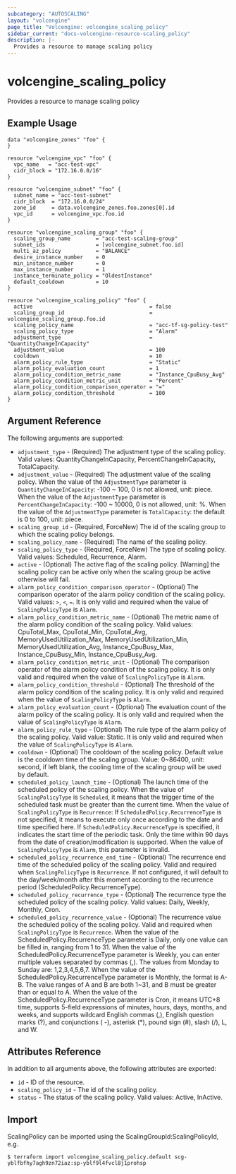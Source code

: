 ```yaml
---
subcategory: "AUTOSCALING"
layout: "volcengine"
page_title: "Volcengine: volcengine_scaling_policy"
sidebar_current: "docs-volcengine-resource-scaling_policy"
description: |-
  Provides a resource to manage scaling policy
---
```

# volcengine_scaling_policy
Provides a resource to manage scaling policy
## Example Usage
```hcl
data "volcengine_zones" "foo" {
}

resource "volcengine_vpc" "foo" {
  vpc_name   = "acc-test-vpc"
  cidr_block = "172.16.0.0/16"
}

resource "volcengine_subnet" "foo" {
  subnet_name = "acc-test-subnet"
  cidr_block  = "172.16.0.0/24"
  zone_id     = data.volcengine_zones.foo.zones[0].id
  vpc_id      = volcengine_vpc.foo.id
}

resource "volcengine_scaling_group" "foo" {
  scaling_group_name        = "acc-test-scaling-group"
  subnet_ids                = [volcengine_subnet.foo.id]
  multi_az_policy           = "BALANCE"
  desire_instance_number    = 0
  min_instance_number       = 0
  max_instance_number       = 1
  instance_terminate_policy = "OldestInstance"
  default_cooldown          = 10
}

resource "volcengine_scaling_policy" "foo" {
  active                                     = false
  scaling_group_id                           = volcengine_scaling_group.foo.id
  scaling_policy_name                        = "acc-tf-sg-policy-test"
  scaling_policy_type                        = "Alarm"
  adjustment_type                            = "QuantityChangeInCapacity"
  adjustment_value                           = 100
  cooldown                                   = 10
  alarm_policy_rule_type                     = "Static"
  alarm_policy_evaluation_count              = 1
  alarm_policy_condition_metric_name         = "Instance_CpuBusy_Avg"
  alarm_policy_condition_metric_unit         = "Percent"
  alarm_policy_condition_comparison_operator = "="
  alarm_policy_condition_threshold           = 100
}
```
## Argument Reference
The following arguments are supported:
* `adjustment_type` - (Required) The adjustment type of the scaling policy. Valid values: QuantityChangeInCapacity, PercentChangeInCapacity, TotalCapacity.
* `adjustment_value` - (Required) The adjustment value of the scaling policy. When the value of the `AdjustmentType` parameter is `QuantityChangeInCapacity`: -100 ~ 100, 0 is not allowed, unit: piece. When the value of the `AdjustmentType` parameter is `PercentChangeInCapacity`: -100 ~ 10000, 0 is not allowed, unit: %. When the value of the `AdjustmentType` parameter is `TotalCapacity`: the default is 0 to 100, unit: piece.
* `scaling_group_id` - (Required, ForceNew) The id of the scaling group to which the scaling policy belongs.
* `scaling_policy_name` - (Required) The name of the scaling policy.
* `scaling_policy_type` - (Required, ForceNew) The type of scaling policy. Valid values: Scheduled, Recurrence, Alarm.
* `active` - (Optional) The active flag of the scaling policy. [Warning] the scaling policy can be active only when the scaling group be active otherwise will fail.
* `alarm_policy_condition_comparison_operator` - (Optional) The comparison operator of the alarm policy condition of the scaling policy. Valid values: `>`, `<`, `=`. It is only valid and required when the value of `ScalingPolicyType` is `Alarm`.
* `alarm_policy_condition_metric_name` - (Optional) The metric name of the alarm policy condition of the scaling policy. Valid values: CpuTotal_Max, CpuTotal_Min, CpuTotal_Avg, MemoryUsedUtilization_Max, MemoryUsedUtilization_Min, MemoryUsedUtilization_Avg, Instance_CpuBusy_Max, Instance_CpuBusy_Min, Instance_CpuBusy_Avg.
* `alarm_policy_condition_metric_unit` - (Optional) The comparison operator of the alarm policy condition of the scaling policy. It is only valid and required when the value of `ScalingPolicyType` is `Alarm`.
* `alarm_policy_condition_threshold` - (Optional) The threshold of the alarm policy condition of the scaling policy. It is only valid and required when the value of `ScalingPolicyType` is `Alarm`.
* `alarm_policy_evaluation_count` - (Optional) The evaluation count of the alarm policy of the scaling policy. It is only valid and required when the value of `ScalingPolicyType` is `Alarm`.
* `alarm_policy_rule_type` - (Optional) The rule type of the alarm policy of the scaling policy. Valid value: Static. It is only valid and required when the value of `ScalingPolicyType` is `Alarm`.
* `cooldown` - (Optional) The cooldown of the scaling policy. Default value is the cooldown time of the scaling group. Value: 0~86400, unit: second, if left blank, the cooling time of the scaling group will be used by default.
* `scheduled_policy_launch_time` - (Optional) The launch time of the scheduled policy of the scaling policy.
When the value of `ScalingPolicyType` is `Scheduled`, it means that the trigger time of the scheduled task must be greater than the current time.
When the value of `ScalingPolicyType` is `Recurrence`: If `ScheduledPolicy.RecurrenceType` is not specified, it means to execute only once according to the date and time specified here.
If `ScheduledPolicy.RecurrenceType` is specified, it indicates the start time of the periodic task. Only the time within 90 days from the date of creation/modification is supported.
When the value of `ScalingPolicyType` is `Alarm`, this parameter is invalid.
* `scheduled_policy_recurrence_end_time` - (Optional) The recurrence end time of the scheduled policy of the scaling policy. Valid and required when `ScalingPolicyType` is `Recurrence`. If not configured, it will default to the day/week/month after this moment according to the recurrence period (ScheduledPolicy.RecurrenceType).
* `scheduled_policy_recurrence_type` - (Optional) The recurrence type the scheduled policy of the scaling policy. Valid values: Daily, Weekly, Monthly, Cron.
* `scheduled_policy_recurrence_value` - (Optional) The recurrence value the scheduled policy of the scaling policy. Valid and required when `ScalingPolicyType` is `Recurrence`. When the value of the ScheduledPolicy.RecurrenceType parameter is Daily, only one value can be filled in, ranging from 1 to 31.
When the value of the ScheduledPolicy.RecurrenceType parameter is Weekly, you can enter multiple values separated by commas (,). The values from Monday to Sunday are: 1,2,3,4,5,6,7.
When the value of the ScheduledPolicy.RecurrenceType parameter is Monthly, the format is A-B. The value ranges of A and B are both 1~31, and B must be greater than or equal to A.
When the value of the ScheduledPolicy.RecurrenceType parameter is Cron, it means UTC+8 time, supports 5-field expressions of minutes, hours, days, months, and weeks, and supports wildcard English commas (,), English question marks (?), and conjunctions ( -), asterisk (*), pound sign (#), slash (/), L, and W.

## Attributes Reference
In addition to all arguments above, the following attributes are exported:
* `id` - ID of the resource.
* `scaling_policy_id` - The id of the scaling policy.
* `status` - The status of the scaling policy. Valid values: Active, InActive.


## Import
ScalingPolicy can be imported using the ScalingGroupId:ScalingPolicyId, e.g.
```
$ terraform import volcengine_scaling_policy.default scg-yblfbfhy7agh9zn72iaz:sp-yblf9l4fvcl8j1prohsp
```

